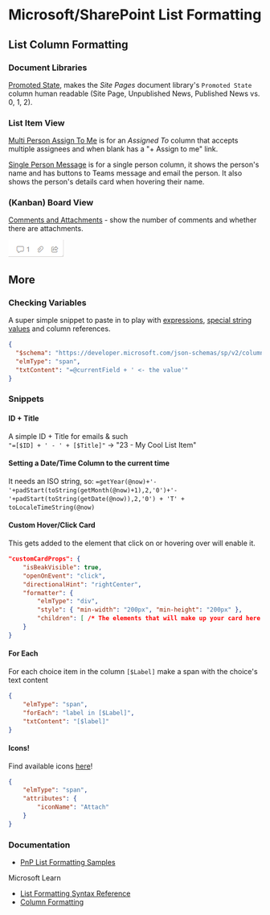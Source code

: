 
# Microsoft/SharePoint List Formatting

## List Column Formatting

### Document Libraries

[Promoted State](./ColumnFormatting/Promoted_State.json), makes the *Site Pages* document library's `Promoted State` column human readable (Site Page, Unpublished News, Published News vs. 0, 1, 2).

### List Item View

[Multi Person Assign To Me](./ColumnFormatting/Multi_Person_Assign_To_Me.json) is for an *Assigned To* column that accepts multiple assignees and when blank has a "+ Assign to me" link.

[Single Person Message](./ColumnFormatting/Single_Person_Message.json) is for a single person column, it shows the person's name and has buttons to Teams message and email the person.  It also shows the person's details card when hovering their name.


### (Kanban) Board View

[Comments and Attachments](./BoardForm/Comments_and_Attachments.json) - show the number of comments and whether there are attachments.

![A screenshot showing the Comment and Attachment icons](./BoardForm/Comments_and_Attachments.png)


## More

### Checking Variables

A super simple snippet to paste in to play with [expressions](https://learn.microsoft.com/en-us/sharepoint/dev/declarative-customization/formatting-syntax-reference#expressions), [special string values](https://learn.microsoft.com/en-us/sharepoint/dev/declarative-customization/formatting-syntax-reference#special-string-values) and column references.
```json
{
  "$schema": "https://developer.microsoft.com/json-schemas/sp/v2/column-formatting.schema.json",
  "elmType": "span",
  "txtContent": "=@currentField + ' <- the value'"
}
```

### Snippets

#### ID + Title
A simple ID + Title for emails & such  
`"=[$ID] + ' - ' + [$Title]"` -> "23 - My Cool List Item"  

#### Setting a Date/Time Column to the current time
It needs an ISO string, so: `=getYear(@now)+'-'+padStart(toString(getMonth(@now)+1),2,'0')+'-'+padStart(toString(getDate(@now)),2,'0') + 'T' + toLocaleTimeString(@now)`

#### Custom Hover/Click Card

This gets added to the element that click on or hovering over will enable it.
```json
"customCardProps": {
    "isBeakVisible": true,
    "openOnEvent": "click",
    "directionalHint": "rightCenter",
    "formatter": {
        "elmType": "div",
        "style": { "min-width": "200px", "min-height": "200px" },
        "children": [ /* The elements that will make up your card here :) */ ]
    }
}
```

#### For Each

For each choice item in the column `[$Label]` make a span with the choice's text content
```json
{
    "elmType": "span",
    "forEach": "label in [$Label]",
    "txtContent": "[$label]"
}
```

#### Icons!

Find available icons [here](https://developer.microsoft.com/en-us/fluentui#/styles/web/icons#available-icons)!
```json
{
    "elmType": "span",
    "attributes": {
        "iconName": "Attach"
    }
}
```

### Documentation

* [PnP List Formatting Samples](https://pnp.github.io/List-Formatting/)  

Microsoft Learn
* [List Formatting Syntax Reference](https://learn.microsoft.com/en-us/sharepoint/dev/declarative-customization/formatting-syntax-reference)  
* [Column Formatting](https://learn.microsoft.com/en-us/sharepoint/dev/declarative-customization/column-formatting)  

